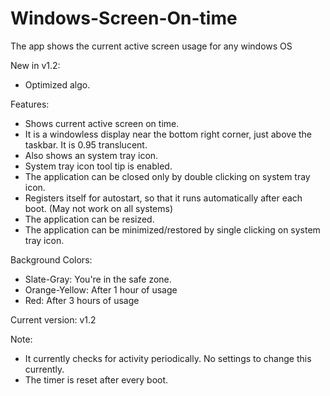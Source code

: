 # Windows-Screen-On-time
The app shows the current active screen usage for any windows OS

New in v1.2:
* Optimized algo.

Features:
* Shows current active screen on time.
* It is a windowless display near the bottom right corner, just above the taskbar. It is 0.95 translucent.
* Also shows an system tray icon.
* System tray icon tool tip is enabled.
* The application can be closed only by double clicking on system tray icon.
* Registers itself for autostart, so that it runs automatically after each boot. (May not work on all systems)
* The application can be resized.
* The application can be minimized/restored by single clicking on system tray icon.

Background Colors:
* Slate-Gray: You're in the safe zone.
* Orange-Yellow: After 1 hour of usage
* Red: After 3 hours of usage

Current version: v1.2

Note:
* It currently checks for activity periodically. No settings to change this currently.
* The timer is reset after every boot.

